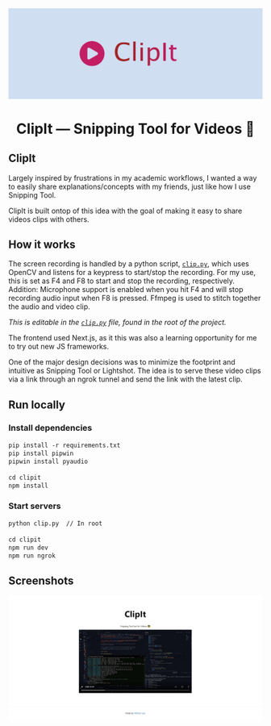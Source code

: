 <div align="center">
  <img src="assets/clipit.jpg" alt="ClipIt - Snipping Tool for Videos">

  # ClipIt — Snipping Tool for Videos 📎
</div>

## ClipIt 

Largely inspired by frustrations in my academic workflows, I wanted a way to 
easily share explanations/concepts with my friends, just like how I use 
Snipping Tool. 

ClipIt is built ontop of this idea with the goal of making it easy to share
videos clips with others.

## How it works

The screen recording is handled by a python script, [`clip.py`](https://github.com/wlawt/clipit/blob/master/clip.py), which uses 
OpenCV and listens for a keypress to start/stop the recording. For my use, 
this is set as F4 and F8 to start and stop the recording, respectively. Addition:
Microphone support is enabled when you hit F4 and will stop recording audio input
when F8 is pressed. Ffmpeg is used to stitch together the audio and video clip.

_This is editable in the [`clip.py`](https://github.com/wlawt/clipit/blob/master/clip.py) file, found in the root of the project._

The frontend used Next.js, as it this was also a learning opportunity for me
to try out new JS frameworks. 

One of the major design decisions was to minimize the footprint and intuitive 
as Snipping Tool or Lightshot. The idea is to serve these video clips via a 
link through an ngrok tunnel and send the link with the latest clip.

## Run locally

### Install dependencies

```
pip install -r requirements.txt
pip install pipwin
pipwin install pyaudio

cd clipit
npm install
```

### Start servers

```
python clip.py  // In root

cd clipit 
npm run dev
npm run ngrok
```

## Screenshots

<div align="center">
  <img src="assets/demo.jpg" alt="ClipIt Demo">
</div>